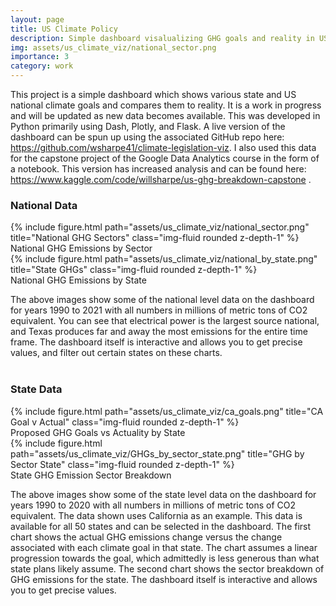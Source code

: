 ```yaml
---
layout: page
title: US Climate Policy
description: Simple dashboard visalualizing GHG goals and reality in US States
img: assets/us_climate_viz/national_sector.png
importance: 3
category: work
---
```


This project is a simple dashboard which shows various state and US national climate goals and compares them to reality. It is a work in progress and will be updated as new data becomes available. This was developed in Python primarily using Dash, Plotly, and Flask. A live version of the dashboard can be spun up using the associated GitHub repo here: https://github.com/wsharpe41/climate-legislation-viz. I also used this data for the capstone project of the Google Data Analytics course in the form of a notebook. This version has increased analysis and can be found here: https://www.kaggle.com/code/willsharpe/us-ghg-breakdown-capstone .
<br>
<h3>National Data</h3>
<div class="row">
    <div class="col-sm mt-3 mt-md-0">
        {% include figure.html path="assets/us_climate_viz/national_sector.png" title="National GHG Sectors" class="img-fluid rounded z-depth-1" %}
    </div>
</div>
<div class="caption">
    National GHG Emissions by Sector
</div>

<div class="row">
    <div class="col-sm mt-3 mt-md-0">
        {% include figure.html path="assets/us_climate_viz/national_by_state.png" title="State GHGs" class="img-fluid rounded z-depth-1" %}
    </div>
</div>
<div class="caption">
    National GHG Emissions by State
</div>

The above images show some of the national level data on the dashboard for years 1990 to 2021 with all numbers in millions of metric tons of CO2 equivalent. You can see that electrical power is the largest source national, and Texas produces far and away the most emissions for the entire time frame. The dashboard itself is interactive and allows you to get precise values, and filter out certain states on these charts.
<br>
<br>
<h3>State Data</h3>

<div class="row">
    <div class="col-sm mt-3 mt-md-0">
        {% include figure.html path="assets/us_climate_viz/ca_goals.png" title="CA Goal v Actual" class="img-fluid rounded z-depth-1" %}
    </div>
</div>
<div class="caption">
    Proposed GHG Goals vs Actuality by State
</div>

<div class="row">
    <div class="col-sm mt-3 mt-md-0">
        {% include figure.html path="assets/us_climate_viz/GHGs_by_sector_state.png" title="GHG by Sector State" class="img-fluid rounded z-depth-1" %}
    </div>
</div>
<div class="caption">
    State GHG Emission Sector Breakdown
</div>

The above images show some of the state level data on the dashboard for years 1990 to 2020 with all numbers in millions of metric tons of CO2 equivalent. The data shown uses California as an example. This data is available for all 50 states and can be selected in the dashboard. The first chart shows the actual GHG emissions change versus the change associated with each climate goal in that state. The chart assumes a linear progression towards the goal, which admittedly is less generous than what state plans likely assume. The second chart shows the sector breakdown of GHG emissions for the state. The dashboard itself is interactive and allows you to get precise values.
